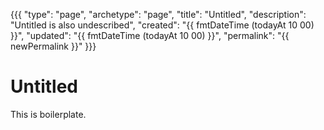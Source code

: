 {{{
"type": "page",
"archetype": "page",
"title": "Untitled",
"description": "Untitled is also undescribed",
"created": "{{ fmtDateTime (todayAt 10 00) }}",
"updated": "{{ fmtDateTime (todayAt 10 00) }}",
"permalink": "{{ newPermalink }}"
}}}
# Untitled

This is boilerplate.